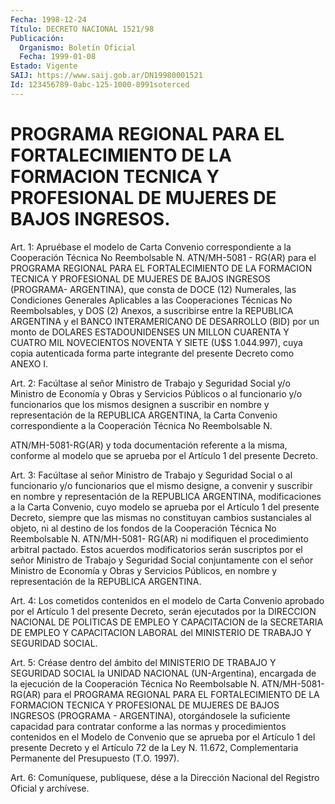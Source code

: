 ```yaml
---
Fecha: 1998-12-24
Título: DECRETO NACIONAL 1521/98
Publicación:
  Organismo: Boletín Oficial
  Fecha: 1999-01-08
Estado: Vigente
SAIJ: https://www.saij.gob.ar/DN19980001521
Id: 123456789-0abc-125-1000-8991soterced
---
```

# PROGRAMA REGIONAL PARA EL FORTALECIMIENTO DE LA FORMACION TECNICA Y PROFESIONAL DE MUJERES DE BAJOS INGRESOS.

<a id="1"></a>
Art. 1: Apruébase el modelo de Carta Convenio correspondiente a la Cooperación  Técnica  No  Reembolsable N. ATN/MH-5081 - RG(AR) para el PROGRAMA REGIONAL PARA EL FORTALECIMIENTO  DE  LA FORMACION TECNICA  Y  PROFESIONAL  DE  MUJERES  DE  BAJOS  INGRESOS (PROGRAMA- ARGENTINA),  que  consta  de  DOCE (12) Numerales, las  Condiciones Generales Aplicables a las Cooperaciones Técnicas No Reembolsables, y DOS (2) Anexos, a suscribirse  entre  la REPUBLICA ARGENTINA y el BANCO INTERAMERICANO DE DESARROLLO (BID)  por  un  monto de DOLARES ESTADOUNIDENSES UN MILLON CUARENTA Y CUATRO MIL NOVECIENTOS NOVENTA Y  SIETE  (U$S  1.044.997),  cuya  copia  autenticada  forma  parte integrante del presente Decreto como ANEXO I.

<a id="2"></a>
Art. 2: Facúltase al señor Ministro de Trabajo y Seguridad Social y/o  Ministro  de  Economía  y  Obras  y  Servicios  Públicos  o al funcionario y/o funcionarios que los mismos designen a suscribir en nombre  y  representación  de  la  REPUBLICA  ARGENTINA,  la  Carta Convenio correspondiente a la Cooperación Técnica No Reembolsable N.

ATN/MH-5081-RG(AR)  y  toda  documentación referente a la misma, conforme al modelo que se aprueba por el  Artículo  1  del presente Decreto.

<a id="3"></a>
Art. 3: Facúltase al señor Ministro de Trabajo y Seguridad Social o  al funcionario y/o funcionarios que el mismo designe, a convenir y suscribir  en  nombre y representación de la REPUBLICA ARGENTINA, modificaciones a la  Carta  Convenio, cuyo modelo se aprueba por el Artículo  1  del  presente  Decreto,  siempre  que  las  mismas  no constituyan cambios sustanciales  al  objeto,  ni al destino de los fondos  de  la  Cooperación Técnica No Reembolsable  N. ATN/MH-5081- RG(AR)  ni modifiquen  el  procedimiento  arbitral  pactado.  Estos acuerdos  modificatorios  serán suscriptos por el señor Ministro de Trabajo y Seguridad Social  conjuntamente  con el señor Ministro de Economía y Obras y Servicios Públicos, en nombre  y  representación de la REPUBLICA ARGENTINA.

<a id="4"></a>
Art.  4: Los cometidos contenidos en el modelo de Carta  Convenio aprobado por  el  Artículo 1 del presente Decreto, serán ejecutados por la DIRECCION NACIONAL  DE POLITICAS DE EMPLEO Y CAPACITACION de la SECRETARIA DE EMPLEO Y CAPACITACION  LABORAL  del  MINISTERIO DE TRABAJO Y SEGURIDAD SOCIAL.

<a id="5"></a>
Art.  5: Créase  dentro  del ámbito del MINISTERIO DE TRABAJO  Y SEGURIDAD SOCIAL la UNIDAD NACIONAL (UN-Argentina), encargada de la ejecución de la Cooperación Técnica  No Reembolsable N. ATN/MH-5081- RG(AR)  para  el  PROGRAMA REGIONAL PARA EL FORTALECIMIENTO  DE  LA FORMACION  TECNICA Y  PROFESIONAL  DE  MUJERES  DE  BAJOS  INGRESOS (PROGRAMA -  ARGENTINA), otorgándosele la suficiente capacidad para contratar conforme  a  las normas y procedimientos contenidos en el Modelo de Convenio que se  aprueba  por  el Artículo 1 del presente Decreto  y  el  Artículo  72  de  la Ley N. 11.672, Complementaria Permanente del Presupuesto (T.O. 1997).

<a id="6"></a>
Art. 6: Comuníquese, publíquese, dése  a la Dirección Nacional del Registro  Oficial y archívese.